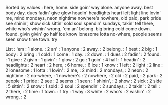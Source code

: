 Sorted by values :
here, home. side goin' way alone. anyone away. best body day. dues fadin' give glow headin' headlights heart left light line lovin' me, mind mondays, neon nightime nowhere's nowhere, old paid, park pride see shinin', show sick sittin' sold soul spendin' sundays, takin' tell there, white who's wishin' wrong, 'em an' belong. big bring cold come down. found. givin givin' go half ice know lonesome lotta no-where, people seems seen snow time town. try 

List :
'em : 1
alone. : 2
an' : 1
anyone : 2
away. : 2
belong. : 1
best : 2
big : 1
body : 2
bring : 1
cold : 1
come : 1
day. : 2
down. : 1
dues : 2
fadin' : 2
found. : 1
give : 2
givin : 1
givin' : 1
glow : 2
go : 1
goin' : 4
half : 1
headin' : 2
headlights : 2
heart : 2
here, : 6
home. : 6
ice : 1
know : 1
left : 2
light : 2
line : 2
lonesome : 1
lotta : 1
lovin' : 2
me, : 2
mind : 2
mondays, : 2
neon : 2
nightime : 2
no-where, : 1
nowhere's : 2
nowhere, : 2
old : 2
paid, : 2
park : 2
people : 1
pride : 2
see : 2
seems : 1
seen : 1
shinin', : 2
show : 2
sick : 2
side : 5
sittin' : 2
snow : 1
sold : 2
soul : 2
spendin' : 2
sundays, : 2
takin' : 2
tell : 2
there, : 2
time : 1
town. : 1
try : 1
way : 3
white : 2
who's : 2
wishin' : 2
wrong, : 2
